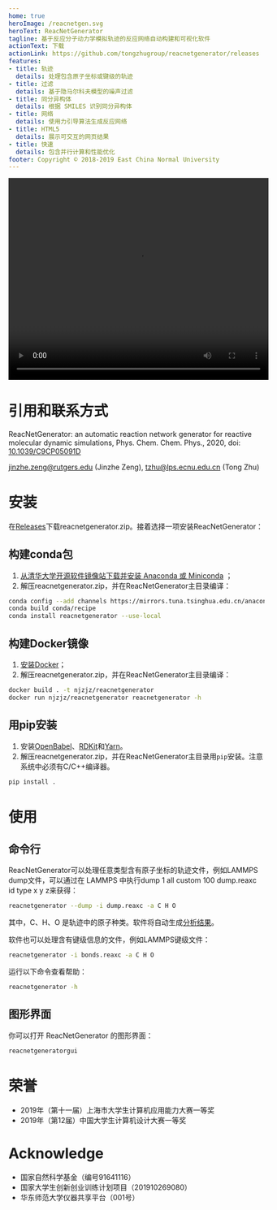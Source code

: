 ```yaml
---
home: true
heroImage: /reacnetgen.svg
heroText: ReacNetGenerator
tagline: 基于反应分子动力学模拟轨迹的反应网络自动构建和可视化软件
actionText: 下载
actionLink: https://github.com/tongzhugroup/reacnetgenerator/releases
features:
- title: 轨迹
  details: 处理包含原子坐标或键级的轨迹
- title: 过滤
  details: 基于隐马尔科夫模型的噪声过滤
- title: 同分异构体
  details: 根据 SMILES 识别同分异构体
- title: 网络
  details: 使用力引导算法生成反应网络
- title: HTML5
  details: 展示可交互的网页结果
- title: 快速
  details: 包含并行计算和性能优化
footer: Copyright © 2018-2019 East China Normal University
---
```


<video width="512" height="397.6" controls>
  <source src="http://www.rsc.org/suppdata/c9/cp/c9cp05091d/c9cp05091d2.mp4" type="video/mp4">
</video> 

# 引用和联系方式

ReacNetGenerator: an automatic reaction network generator for reactive molecular dynamic simulations, Phys. Chem. Chem. Phys., 2020, doi: [10.1039/C9CP05091D](https://dx.doi.org/10.1039/C9CP05091D)

jinzhe.zeng@rutgers.edu (Jinzhe Zeng), tzhu@lps.ecnu.edu.cn (Tong Zhu)

# 安装

在[Releases](https://github.com/tongzhugroup/reacnetgenerator/releases)下载reacnetgenerator.zip。接着选择一项安装ReacNetGenerator：

## 构建conda包
1. [从清华大学开源软件镜像站下载并安装 Anaconda 或 Miniconda](https://mirror.tuna.tsinghua.edu.cn/help/anaconda/) ；
2. 解压reacnetgenerator.zip，并在ReacNetGenerator主目录编译：

```bash
conda config --add channels https://mirrors.tuna.tsinghua.edu.cn/anaconda/cloud/conda-forge/
conda build conda/recipe
conda install reacnetgenerator --use-local
```

## 构建Docker镜像
1. [安装Docker](https://mirror.tuna.tsinghua.edu.cn/help/docker-ce/)；
2. 解压reacnetgenerator.zip，并在ReacNetGenerator主目录编译：

```bash
docker build . -t njzjz/reacnetgenerator
docker run njzjz/reacnetgenerator reacnetgenerator -h
```

## 用pip安装
1. 安装[OpenBabel](https://github.com/openbabel)、[RDKit](https://github.com/rdkit/rdkit)和[Yarn](https://github.com/yarnpkg/yarn)。
2. 解压reacnetgenerator.zip，并在ReacNetGenerator主目录用`pip`安装。注意系统中必须有C/C++编译器。
```bash
pip install .
```

# 使用

## 命令行

ReacNetGenerator可以处理任意类型含有原子坐标的轨迹文件，例如LAMMPS dump文件，可以通过在 LAMMPS 中执行dump 1 all custom 100 dump.reaxc id type x y z来获得：

```bash
reacnetgenerator --dump -i dump.reaxc -a C H O
```

其中，C、H、O 是轨迹中的原子种类。软件将自动生成<a href="/report.html?jdata=https%3A%2F%2Fgist.githubusercontent.com%2Fnjzjz%2Fe9a4b42ceb7d2c3c7ada189f38708bf3%2Fraw%2F83d01b9ab1780b0ad2d1e7f934e61fa113cb0f9f%2Fmethane.json" target="_blank">分析结果</a>。

软件也可以处理含有键级信息的文件，例如LAMMPS键级文件：

```bash
reacnetgenerator -i bonds.reaxc -a C H O
```

运行以下命令查看帮助：

```bash
reacnetgenerator -h
```

## 图形界面

你可以打开 ReacNetGenerator 的图形界面：

```bash
reacnetgeneratorgui
```

# 荣誉
* 2019年（第十一届）上海市大学生计算机应用能力大赛一等奖
* 2019年（第12届）中国大学生计算机设计大赛一等奖

# Acknowledge
* 国家自然科学基金（编号91641116）
* 国家大学生创新创业训练计划项目（201910269080）
* 华东师范大学仪器共享平台（001号）

